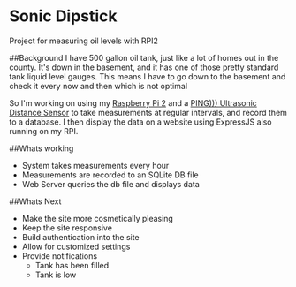 # Sonic Dipstick
Project for measuring oil levels with RPI2

##Background
I have 500 gallon oil tank, just like a lot of homes out in the county.  It's down in the basement, and it has one of those pretty standard tank liquid level gauges.  This means I have to go down to the basement and check it every now and then which is not optimal

So I'm working on using my [Raspberry Pi 2](https://www.raspberrypi.org/products/raspberry-pi-2-model-b/) and a [PING))) Ultrasonic Distance Sensor](https://www.parallax.com/product/28015) to take measurements at regular intervals, and record them to a database.  I then display the data on a website using ExpressJS also running on my RPI.

##Whats working
- System takes measurements every hour
- Measurements are recorded to an SQLite DB file
- Web Server queries the db file and displays data

##Whats Next
- Make the site more cosmetically pleasing
- Keep the site responsive
- Build authentication into the site
- Allow for customized settings
- Provide notifications
  - Tank has been filled
  - Tank is low